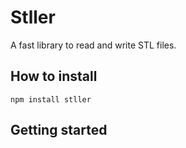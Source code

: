 # Stller

A fast library to read and write STL files.

## How to install

````
npm install stller
````

## Getting started


